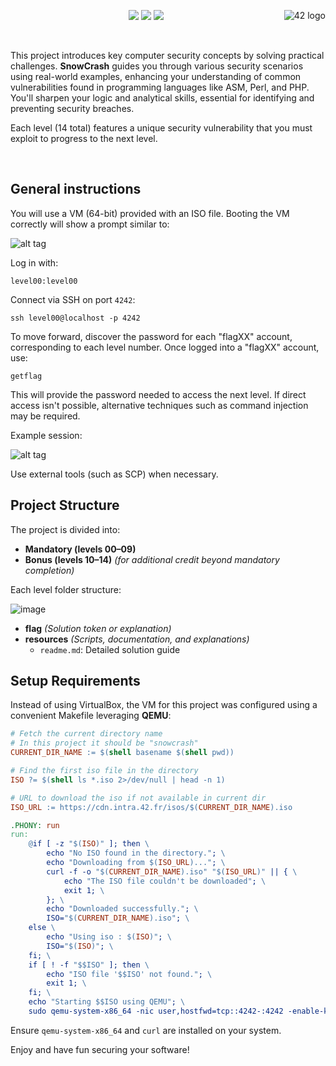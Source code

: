  <a href="https://www.42.fr/">
    <p><img src="https://www.universfreebox.com/UserFiles/image/site_logo.gif" alt="42 logo" title="42" align="right" /></p>
</a>

<p align="center">
    <img src="https://img.shields.io/badge/Skill%201-Security-9cf">
    <img src="https://img.shields.io/badge/Skill%202-Unix-blue">
    <img src="https://img.shields.io/badge/Objectives-Perl/Python/Shell%20scripts-brightgreen">
</p>

<br/>

This project introduces key computer security concepts by solving practical challenges. **SnowCrash** guides you through various security scenarios using real-world examples, enhancing your understanding of common vulnerabilities found in programming languages like ASM, Perl, and PHP. You'll sharpen your logic and analytical skills, essential for identifying and preventing security breaches.

Each level (14 total) features a unique security vulnerability that you must exploit to progress to the next level.

<br/>

## General instructions

You will use a VM (64-bit) provided with an ISO file. Booting the VM correctly will show a prompt similar to:

![alt tag](https://user-images.githubusercontent.com/34480775/100728223-923e5880-33c7-11eb-8188-e360404180bf.JPG)

Log in with:
```
level00:level00
```
Connect via SSH on port `4242`:
```
ssh level00@localhost -p 4242
```

To move forward, discover the password for each "flagXX" account, corresponding to each level number. Once logged into a "flagXX" account, use:
```
getflag
```

This will provide the password needed to access the next level. If direct access isn't possible, alternative techniques such as command injection may be required.

Example session:

![alt tag](https://user-images.githubusercontent.com/34480775/100729210-c403ef00-33c8-11eb-95d5-ff44954aa1d1.JPG)

Use external tools (such as SCP) when necessary.

## Project Structure

The project is divided into:
- **Mandatory (levels 00–09)**
- **Bonus (levels 10–14)** *(for additional credit beyond mandatory completion)*

Each level folder structure:

![image](https://github.com/user-attachments/assets/554ee2f6-97d6-4747-90cf-3b53cb036b8d)

- **flag** *(Solution token or explanation)*
- **resources** *(Scripts, documentation, and explanations)*
  - `readme.md`: Detailed solution guide

## Setup Requirements

Instead of using VirtualBox, the VM for this project was configured using a convenient Makefile leveraging **QEMU**:

```makefile
# Fetch the current directory name
# In this project it should be "snowcrash"
CURRENT_DIR_NAME := $(shell basename $(shell pwd))

# Find the first iso file in the directory
ISO ?= $(shell ls *.iso 2>/dev/null | head -n 1)

# URL to download the iso if not available in current dir
ISO_URL := https://cdn.intra.42.fr/isos/$(CURRENT_DIR_NAME).iso

.PHONY: run
run:
	@if [ -z "$(ISO)" ]; then \
		echo "No ISO found in the directory."; \
		echo "Downloading from $(ISO_URL)..."; \
		curl -f -o "$(CURRENT_DIR_NAME).iso" "$(ISO_URL)" || { \
			echo "The ISO file couldn't be downloaded"; \
			exit 1; \
		}; \
		echo "Downloaded successfully."; \
		ISO="$(CURRENT_DIR_NAME).iso"; \
	else \
		echo "Using iso : $(ISO)"; \
		ISO="$(ISO)"; \
	fi; \
	if [ ! -f "$$ISO" ]; then \
		echo "ISO file '$$ISO' not found."; \
		exit 1; \
	fi; \
	echo "Starting $$ISO using QEMU"; \
	sudo qemu-system-x86_64 -nic user,hostfwd=tcp::4242-:4242 -enable-kvm -m 2G -boot d -cdrom "$$ISO" -vga virtio
```

Ensure `qemu-system-x86_64` and `curl` are installed on your system.

Enjoy and have fun securing your software!